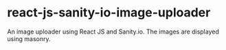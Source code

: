 # react-js-sanity-io-image-uploader
An image uploader using React JS and Sanity.io. The images are displayed using masonry.
